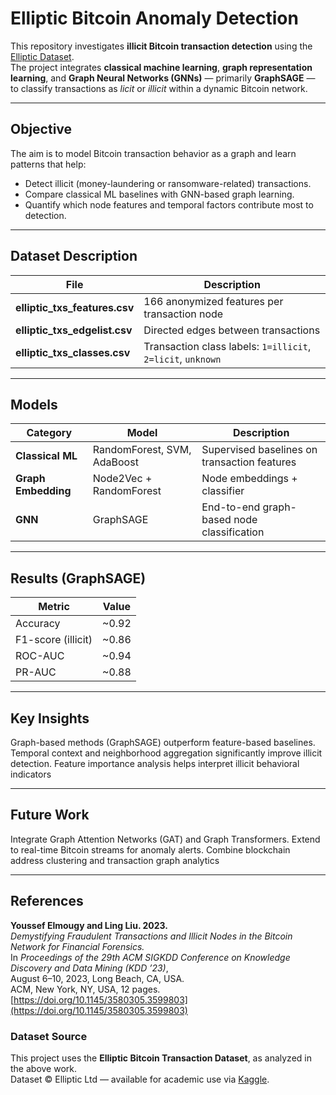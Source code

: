 # Elliptic Bitcoin Anomaly Detection

This repository investigates **illicit Bitcoin transaction detection** using the [Elliptic Dataset](https://www.kaggle.com/datasets/ellipticco/elliptic-data-set).  
The project integrates **classical machine learning**, **graph representation learning**, and **Graph Neural Networks (GNNs)** — primarily **GraphSAGE** — to classify transactions as *licit* or *illicit* within a dynamic Bitcoin network.

---

## Objective

The aim is to model Bitcoin transaction behavior as a graph and learn patterns that help:
- Detect illicit (money-laundering or ransomware-related) transactions.
- Compare classical ML baselines with GNN-based graph learning.
- Quantify which node features and temporal factors contribute most to detection.

---


## Dataset Description
| File                          | Description                                                 |
| ----------------------------- | ----------------------------------------------------------- |
| **elliptic_txs_features.csv** | 166 anonymized features per transaction node                |
| **elliptic_txs_edgelist.csv** | Directed edges between transactions                         |
| **elliptic_txs_classes.csv**  | Transaction class labels: `1=illicit`, `2=licit`, `unknown` |


---

## Models
| Category            | Model                                            | Description                                  |
| ------------------- | ------------------------------------------------ | -------------------------------------------- |
| **Classical ML**    | RandomForest, SVM, AdaBoost                      | Supervised baselines on transaction features |
| **Graph Embedding** | Node2Vec + RandomForest                          | Node embeddings + classifier                 |
| **GNN**             | GraphSAGE                                        | End-to-end graph-based node classification   |

---

## Results (GraphSAGE)
| Metric             | Value |
| ------------------ | ----- |
| Accuracy           | ~0.92 |
| F1-score (illicit) | ~0.86 |
| ROC-AUC            | ~0.94 |
| PR-AUC             | ~0.88 |

---
## Key Insights
Graph-based methods (GraphSAGE) outperform feature-based baselines.
Temporal context and neighborhood aggregation significantly improve illicit detection.
Feature importance analysis helps interpret illicit behavioral indicators

---
## Future Work
Integrate Graph Attention Networks (GAT) and Graph Transformers.
Extend to real-time Bitcoin streams for anomaly alerts.
Combine blockchain address clustering and transaction graph analytics

---
## References
**Youssef Elmougy and Ling Liu. 2023.**  
*Demystifying Fraudulent Transactions and Illicit Nodes in the Bitcoin Network for Financial Forensics.*  
In *Proceedings of the 29th ACM SIGKDD Conference on Knowledge Discovery and Data Mining (KDD ’23)*,  
August 6–10, 2023, Long Beach, CA, USA.  
ACM, New York, NY, USA, 12 pages.  
[https://doi.org/10.1145/3580305.3599803](https://doi.org/10.1145/3580305.3599803)

### Dataset Source

This project uses the **Elliptic Bitcoin Transaction Dataset**, as analyzed in the above work.  
Dataset © Elliptic Ltd — available for academic use via [Kaggle](https://www.kaggle.com/datasets/ellipticco/elliptic-data-set).
